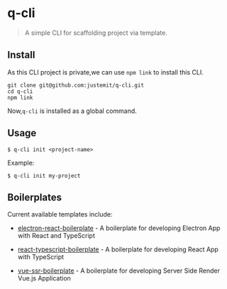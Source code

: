 # 	q-cli

> A simple CLI for scaffolding project via template.

## Install

As this CLI project is private,we can use `npm link` to install this CLI.

```shell
git clone git@github.com:justemit/q-cli.git
cd q-cli
npm link
```

Now,`q-cli` is installed as a global command.

## Usage

`$ q-cli init <project-name>`

Example:

`$ q-cli init my-project`

## Boilerplates

Current available templates include:

- [electron-react-boilerplate](https://github.com/justemit/electron-react-boilerplate) - A boilerplate for developing Electron App with React and TypeScript

- [react-typescript-boilerplate](https://github.com/justemit/react-typescript-boilerplate) - A boilerplate for developing React App with TypeScript

- [vue-ssr-boilerplate](https://github.com/justemit/vue-ssr-boilerplate) - A boilerplate for developing Server Side Render Vue.js Application
